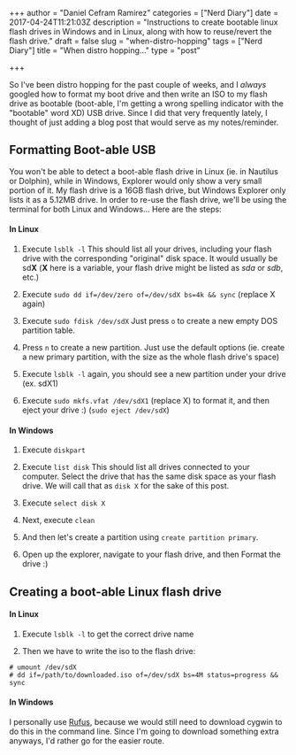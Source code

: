 +++
author = "Daniel Cefram Ramirez"
categories = ["Nerd Diary"]
date = 2017-04-24T11:21:03Z
description = "Instructions to create bootable linux flash drives in Windows and in Linux, along with how to reuse/revert the flash drive."
draft = false
slug = "when-distro-hopping"
tags = ["Nerd Diary"]
title = "When distro hopping..."
type = "post"

+++

So I've been distro hopping for the past couple of weeks, and I _always_ googled how to format my boot drive and then write an ISO to my flash drive as bootable (boot-able, I'm getting a wrong spelling indicator with the "bootable" word XD) USB drive. Since I did that very frequently lately, I thought of just adding a blog post that would serve as my notes/reminder.

## Formatting Boot-able USB

You won't be able to detect a boot-able flash drive in Linux (ie. in Nautilus or Dolphin), while in Windows, Explorer would only show a very small portion of it. My flash drive is a 16GB flash drive, but Windows Explorer only lists it as a 5.12MB drive. In order to re-use the flash drive, we'll be using the terminal for both Linux and Windows... Here are the steps:

#### In Linux

1. Execute `lsblk -l`
This should list all your drives, including your flash drive with the corresponding "original" disk space. It would usually be sd**X** (**X** here is a variable, your flash drive might be listed as _sda_ or _sdb_, etc.)

2. Execute `sudo dd if=/dev/zero of=/dev/sdX bs=4k && sync` (replace X again)

3. Execute `sudo fdisk /dev/sdX`
Just press `o` to create a new empty DOS partition table.

4. Press `n` to create a new partition. Just use the default options (ie. create a new primary partition, with the size as the whole flash drive's space)

5. Execute `lsblk -l` again, you should see a new partition under your drive (ex. sdX1)

6. Execute `sudo mkfs.vfat /dev/sdX1` (replace X) to format it, and then eject your drive :) (`sudo eject /dev/sdX`)

#### In Windows

1. Execute `diskpart`

2. Execute `list disk`
This should list all drives connected to your computer. Select the drive that has the same disk space as your flash drive. We will call that as `disk X` for the sake of this post.

3. Execute `select disk X`

4. Next, execute `clean`

5. And then let's create a partition using `create partition primary`.

6. Open up the explorer, navigate to your flash drive, and then Format the drive :)

## Creating a boot-able Linux flash drive

#### In Linux

1. Execute `lsblk -l` to get the correct drive name

2. Then we have to write the iso to the flash drive:
```shell
# umount /dev/sdX
# dd if=/path/to/downloaded.iso of=/dev/sdX bs=4M status=progress && sync
```

#### In Windows

I personally use [Rufus](https://rufus.akeo.ie/), because we would still need to download cygwin to do this in the command line. Since I'm going to download something extra anyways, I'd rather go for the easier route.